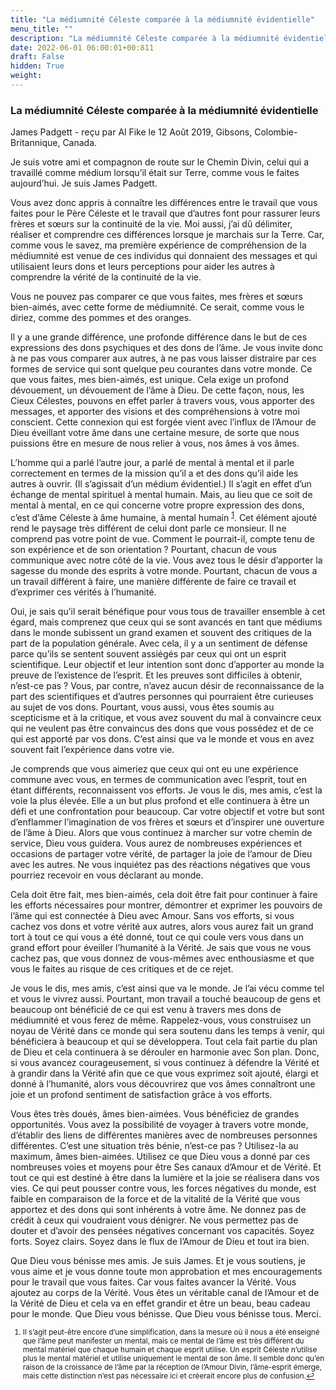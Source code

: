 ```yaml
---
title: "La médiumnité Céleste comparée à la médiumnité évidentielle"
menu_title: ""
description: "La médiumnité Céleste comparée à la médiumnité évidentielle"
date: 2022-06-01 06:00:01+00:811
draft: False
hidden: True
weight:
---
```

### La médiumnité Céleste comparée à la médiumnité évidentielle

James Padgett - reçu par Al Fike le 12 Août 2019, Gibsons, Colombie-Britannique, Canada.

Je suis votre ami et compagnon de route sur le Chemin Divin, celui qui a travaillé comme médium lorsqu’il était sur Terre, comme vous le faites aujourd’hui. Je suis James Padgett.

Vous avez donc appris à connaître les différences entre le travail que vous faites pour le Père Céleste et le travail que d’autres font pour rassurer leurs frères et sœurs sur la continuité de la vie. Moi aussi, j’ai dû délimiter, réaliser et comprendre ces différences lorsque je marchais sur la Terre. Car, comme vous le savez, ma première expérience de compréhension de la médiumnité est venue de ces individus qui donnaient des messages et qui utilisaient leurs dons et leurs perceptions pour aider les autres à comprendre la vérité de la continuité de la vie.

Vous ne pouvez pas comparer ce que vous faites, mes frères et sœurs bien-aimés, avec cette forme de médiumnité. Ce serait, comme vous le diriez, comme des pommes et des oranges.

Il y a une grande différence, une profonde différence dans le but de ces expressions des dons psychiques et des dons de l’âme. Je vous invite donc à ne pas vous comparer aux autres, à ne pas vous laisser distraire par ces formes de service qui sont quelque peu courantes dans votre monde. Ce que vous faites, mes bien-aimés, est unique. Cela exige un profond dévouement, un dévouement de l’âme à Dieu. De cette façon, nous, les Cieux Célestes, pouvons en effet parler à travers vous, vous apporter des messages, et apporter des visions et des compréhensions à votre moi conscient. Cette connexion qui est forgée vient avec l’influx de l’Amour de Dieu éveillant votre âme dans une certaine mesure, de sorte que nous puissions être en mesure de nous relier à vous, nos âmes à vos âmes.

L’homme qui a parlé l’autre jour, a parlé de mental à mental et il parle correctement en termes de la mission qu’il a et des dons qu’il aide les autres à ouvrir. (Il s’agissait d’un médium évidentiel.) Il s’agit en effet d’un échange de mental spirituel à mental humain. Mais, au lieu que ce soit de mental à mental, en ce qui concerne votre propre expression des dons, c’est d’âme Céleste à âme humaine, à mental humain <sup id="a1">[1](#f1)</sup>. Cet élément ajouté rend le paysage très différent de celui dont parle ce monsieur. Il ne comprend pas votre point de vue. Comment le pourrait-il, compte tenu de son expérience et de son orientation ? Pourtant, chacun de vous communique avec notre côté de la vie. Vous avez tous le désir d’apporter la sagesse du monde des esprits à votre monde. Pourtant, chacun de vous a un travail différent à faire, une manière différente de faire ce travail et d’exprimer ces vérités à l’humanité.

Oui, je sais qu’il serait bénéfique pour vous tous de travailler ensemble à cet égard, mais comprenez que ceux qui se sont avancés en tant que médiums dans le monde subissent un grand examen et souvent des critiques de la part de la population générale. Avec cela, il y a un sentiment de défense parce qu’ils se sentent souvent assiégés par ceux qui ont un esprit scientifique. Leur objectif et leur intention sont donc d’apporter au monde la preuve de l’existence de l’esprit. Et les preuves sont difficiles à obtenir, n’est-ce pas ? Vous, par contre, n’avez aucun désir de reconnaissance de la part des scientifiques et d’autres personnes qui pourraient être curieuses au sujet de vos dons. Pourtant, vous aussi, vous êtes soumis au scepticisme et à la critique, et vous avez souvent du mal à convaincre ceux qui ne veulent pas être convaincus des dons que vous possédez et de ce qui est apporté par vos dons. C’est ainsi que va le monde et vous en avez souvent fait l’expérience dans votre vie.

Je comprends que vous aimeriez que ceux qui ont eu une expérience commune avec vous, en termes de communication avec l’esprit, tout en étant différents, reconnaissent vos efforts. Je vous le dis, mes amis, c’est la voie la plus élevée. Elle a un but plus profond et elle continuera à être un défi et une confrontation pour beaucoup. Car votre objectif et votre but sont d’enflammer l’imagination de vos frères et sœurs et d’inspirer une ouverture de l’âme à Dieu. Alors que vous continuez à marcher sur votre chemin de service, Dieu vous guidera. Vous aurez de nombreuses expériences et occasions de partager votre vérité, de partager la joie de l’amour de Dieu avec les autres. Ne vous inquiétez pas des réactions négatives que vous pourriez recevoir en vous déclarant au monde.

Cela doit être fait, mes bien-aimés, cela doit être fait pour continuer à faire les efforts nécessaires pour montrer, démontrer et exprimer les pouvoirs de l’âme qui est connectée à Dieu avec Amour. Sans vos efforts, si vous cachez vos dons et votre vérité aux autres, alors vous aurez fait un grand tort à tout ce qui vous a été donné, tout ce qui coule vers vous dans un grand effort pour éveiller l’humanité à la Vérité. Je sais que vous ne vous cachez pas, que vous donnez de vous-mêmes avec enthousiasme et que vous le faites au risque de ces critiques et de ce rejet.

Je vous le dis, mes amis, c’est ainsi que va le monde. Je l’ai vécu comme tel et vous le vivrez aussi. Pourtant, mon travail a touché beaucoup de gens et beaucoup ont bénéficié de ce qui est venu à travers mes dons de médiumnité et vous ferez de même. Rappelez-vous, vous construisez un noyau de Vérité dans ce monde qui sera soutenu dans les temps à venir, qui bénéficiera à beaucoup et qui se développera. Tout cela fait partie du plan de Dieu et cela continuera à se dérouler en harmonie avec Son plan. Donc, si vous avancez courageusement, si vous continuez à défendre la Vérité et à grandir dans la Vérité afin que ce que vous exprimez soit ajouté, élargi et donné à l’humanité, alors vous découvrirez que vos âmes connaîtront une joie et un profond sentiment de satisfaction grâce à vos efforts.

Vous êtes très doués, âmes bien-aimées. Vous bénéficiez de grandes opportunités. Vous avez la possibilité de voyager à travers votre monde, d’établir des liens de différentes manières avec de nombreuses personnes différentes. C’est une situation très bénie, n’est-ce pas ? Utilisez-la au maximum, âmes bien-aimées. Utilisez ce que Dieu vous a donné par ces nombreuses voies et moyens pour être Ses canaux d’Amour et de Vérité. Et tout ce qui est destiné à être dans la lumière et la joie se réalisera dans vos vies. Ce qui peut pousser contre vous, les forces négatives du monde, est faible en comparaison de la force et de la vitalité de la Vérité que vous apportez et des dons qui sont inhérents à votre âme. Ne donnez pas de crédit à ceux qui voudraient vous dénigrer. Ne vous permettez pas de douter et d’avoir des pensées négatives concernant vos capacités. Soyez forts. Soyez clairs. Soyez dans le flux de l’Amour de Dieu et tout ira bien.

Que Dieu vous bénisse mes amis. Je suis James. Et je vous soutiens, je vous aime et je vous donne toute mon approbation et mes encouragements pour le travail que vous faites. Car vous faites avancer la Vérité. Vous ajoutez au corps de la Vérité. Vous êtes un véritable canal de l’Amour et de la Vérité de Dieu et cela va en effet grandir et être un beau, beau cadeau pour le monde. Que Dieu vous bénisse. Que Dieu vous bénisse tous. Merci.
<small>

1. <large id="f1"> Il s’agit peut-être encore d’une simplification, dans la mesure où il nous a été enseigné que l’âme peut manifester un mental, mais ce mental de l’âme est très différent du mental matériel que chaque humain et chaque esprit utilise. Un esprit Céleste n’utilise plus le mental matériel et utilise uniquement le mental de son âme. Il semble donc qu’en raison de la croissance de l’âme par la réception de l’Amour Divin, l’âme-esprit émerge, mais cette distinction n’est pas nécessaire ici et créerait encore plus de confusion.[↩](#a1)
